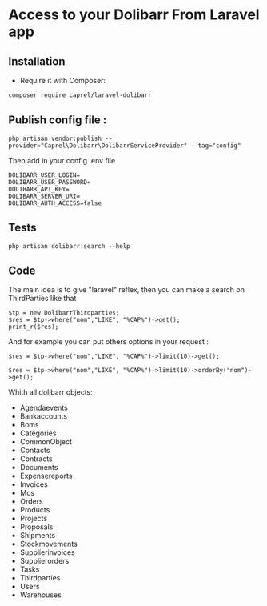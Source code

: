 # Access to your Dolibarr From Laravel app

## Installation

- Require it with Composer:

```bash
composer require caprel/laravel-dolibarr
```


## Publish config file :


```
php artisan vendor:publish --provider="Caprel\Dolibarr\DolibarrServiceProvider" --tag="config"
```

Then add in your config .env file 

```
DOLIBARR_USER_LOGIN=
DOLIBARR_USER_PASSWORD=
DOLIBARR_API_KEY=
DOLIBARR_SERVER_URI=
DOLIBARR_AUTH_ACCESS=false
```

## Tests

```
php artisan dolibarr:search --help
```

## Code

The main idea is to give "laravel" reflex, then you can make a search on ThirdParties like that

```
$tp = new DolibarrThirdparties;
$res = $tp->where("nom","LIKE", "%CAP%")->get();
print_r($res);
```

And for example you can put others options in your request :

```
$res = $tp->where("nom","LIKE", "%CAP%")->limit(10)->get();
```

```
$res = $tp->where("nom","LIKE", "%CAP%")->limit(10)->orderBy("nom")->get();
```

Whith all dolibarr objects:
 * Agendaevents
 * Bankaccounts
 * Boms
 * Categories
 * CommonObject
 * Contacts
 * Contracts
 * Documents
 * Expensereports
 * Invoices
 * Mos
 * Orders
 * Products
 * Projects
 * Proposals
 * Shipments
 * Stockmovements
 * Supplierinvoices
 * Supplierorders
 * Tasks
 * Thirdparties
 * Users
 * Warehouses

